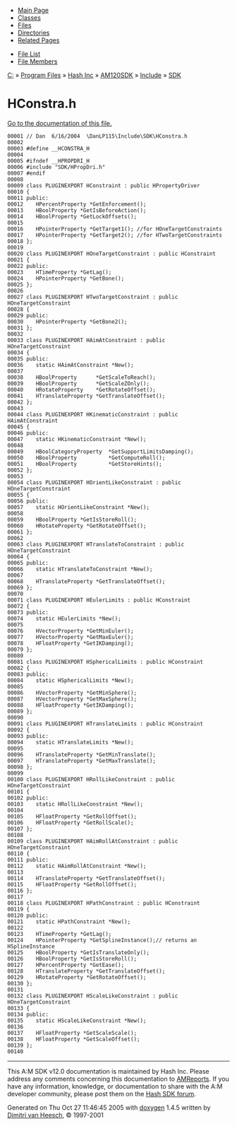 <div class="tabs">

- [Main Page](index.md)
- [Classes](annotated.md)
- <span id="current">[Files](files.md)</span>
- [Directories](dirs.md)
- [Related Pages](pages.md)

</div>

<div class="tabs">

- [File List](files.md)
- [File Members](globals.md)

</div>

<div class="nav">

<a href="dir_C_3A_2F.md" class="el">C:</a> » <a href="dir_C_3A_2FProgram_20Files_2F.md" class="el">Program Files</a> » <a href="dir_C_3A_2FProgram_20Files_2FHash_20Inc_2F.md" class="el">Hash Inc</a> » <a href="dir_C_3A_2FProgram_20Files_2FHash_20Inc_2FAM120SDK_2F.md" class="el">AM120SDK</a> » <a href="dir_C_3A_2FProgram_20Files_2FHash_20Inc_2FAM120SDK_2FInclude_2F.md" class="el">Include</a> » <a href="dir_C_3A_2FProgram_20Files_2FHash_20Inc_2FAM120SDK_2FInclude_2FSDK_2F.md" class="el">SDK</a>

</div>

# HConstra.h

[Go to the documentation of this file.](HConstra_8h.md)

<div class="fragment">

``` fragment
00001 // Dan  6/16/2004  \DanLP115\Include\SDK\HConstra.h
00002 
00003 #define __HCONSTRA_H
00004 
00005 #ifndef __HPROPDRI_H
00006 #include "SDK/HPropDri.h"
00007 #endif
00008 
00009 class PLUGINEXPORT HConstraint : public HPropertyDriver
00010 {
00011 public:
00012    HPercentProperty *GetEnforcement();
00013    HBoolProperty *GetIsBeforeAction();
00014    HBoolProperty *GetLockOffsets();
00015    
00016    HPointerProperty *GetTarget1(); //for HOneTargetConstraints
00017    HPointerProperty *GetTarget2(); //for HTwoTargetConstraints
00018 };
00019 
00020 class PLUGINEXPORT HOneTargetConstraint : public HConstraint
00021 {
00022 public:
00023    HTimeProperty *GetLag();
00024    HPointerProperty *GetBone();
00025 };
00026 
00027 class PLUGINEXPORT HTwoTargetConstraint : public HOneTargetConstraint
00028 {
00029 public:
00030    HPointerProperty *GetBone2();
00031 };
00032 
00033 class PLUGINEXPORT HAimAtConstraint : public HOneTargetConstraint
00034 {
00035 public:
00036    static HAimAtConstraint *New();
00037    
00038    HBoolProperty      *GetScaleToReach();
00039    HBoolProperty      *GetScaleZOnly();
00040    HRotateProperty    *GetRotateOffset();
00041    HTranslateProperty *GetTranslateOffset();
00042 };
00043 
00044 class PLUGINEXPORT HKinematicConstraint : public HAimAtConstraint
00045 {
00046 public:
00047    static HKinematicConstraint *New();
00048 
00049    HBoolCategoryProperty  *GetSupportLimitsDamping();
00050    HBoolProperty          *GetComputeRoll();
00051    HBoolProperty          *GetStoreHints();
00052 };
00053 
00054 class PLUGINEXPORT HOrientLikeConstraint : public HOneTargetConstraint
00055 {
00056 public:
00057    static HOrientLikeConstraint *New();
00058 
00059    HBoolProperty *GetIsStoreRoll();
00060    HRotateProperty *GetRotateOffset();
00061 };
00062 
00063 class PLUGINEXPORT HTranslateToConstraint : public HOneTargetConstraint
00064 {
00065 public:
00066    static HTranslateToConstraint *New();
00067 
00068    HTranslateProperty *GetTranslateOffset();
00069 };
00070 
00071 class PLUGINEXPORT HEulerLimits : public HConstraint
00072 {
00073 public:
00074    static HEulerLimits *New();
00075 
00076    HVectorProperty *GetMinEuler();
00077    HVectorProperty *GetMaxEuler();
00078    HFloatProperty *GetIKDamping();
00079 };
00080 
00081 class PLUGINEXPORT HSphericalLimits : public HConstraint
00082 {
00083 public:
00084    static HSphericalLimits *New();
00085 
00086    HVectorProperty *GetMinSphere();
00087    HVectorProperty *GetMaxSphere();
00088    HFloatProperty *GetIKDamping();
00089 };
00090 
00091 class PLUGINEXPORT HTranslateLimits : public HConstraint
00092 {
00093 public:
00094    static HTranslateLimits *New();
00095 
00096    HTranslateProperty *GetMinTranslate();
00097    HTranslateProperty *GetMaxTranslate();
00098 };
00099 
00100 class PLUGINEXPORT HRollLikeConstraint : public HOneTargetConstraint
00101 {
00102 public:
00103    static HRollLikeConstraint *New();
00104 
00105    HFloatProperty *GetRollOffset();
00106    HFloatProperty *GetRollScale();
00107 };
00108 
00109 class PLUGINEXPORT HAimRollAtConstraint : public HOneTargetConstraint
00110 {
00111 public:
00112    static HAimRollAtConstraint *New();
00113 
00114    HTranslateProperty *GetTranslateOffset();
00115    HFloatProperty *GetRollOffset();
00116 };
00117 
00118 class PLUGINEXPORT HPathConstraint : public HConstraint
00119 {
00120 public:
00121    static HPathConstraint *New();
00122 
00123    HTimeProperty *GetLag();
00124    HPointerProperty *GetSplineInstance();// returns an HSplineInstance
00125    HBoolProperty *GetIsTranslateOnly();
00126    HBoolProperty *GetIsStoreRoll();
00127    HPercentProperty *GetEase();
00128    HTranslateProperty *GetTranslateOffset();
00129    HRotateProperty *GetRotateOffset();
00130 };
00131 
00132 class PLUGINEXPORT HScaleLikeConstraint : public HOneTargetConstraint
00133 {
00134 public:
00135    static HScaleLikeConstraint *New();
00136 
00137    HFloatProperty *GetScaleScale();
00138    HFloatProperty *GetScaleOffset();
00139 };
00140 
```

</div>

------------------------------------------------------------------------

<span class="small">This A:M SDK v12.0 documentation is maintained by Hash Inc. Please address any comments concerning this documentation to [AMReports](http://www.hash.com/reports). If you have any information, knowledge, or documentation to share with the A:M developer community, please post them on the [Hash SDK forum](http://www.hash.com/forums/index.php?showforum=11).</span>

Generated on Thu Oct 27 11:46:45 2005 with [<span class="image placeholder" original-image-src="doxygen.png" original-image-title="" height="45" width="100" align="middle" border="0">doxygen</span>](http://www.doxygen.org/index.html) 1.4.5 written by [Dimitri van Heesch](mailto:dimitri@stack.nl), © 1997-2001
